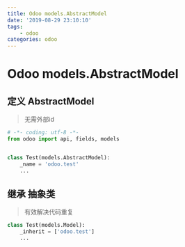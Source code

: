 ```yaml
---
title: Odoo models.AbstractModel
date: '2019-08-29 23:10:10'
tags:
    - odoo
categories: odoo
---
```


# Odoo models.AbstractModel

## 定义 AbstractModel

> 无需外部id

```python
# -*- coding: utf-8 -*-
from odoo import api, fields, models


class Test(models.AbstractModel):
    _name = 'odoo.test'
    ...
```

## 继承 抽象类

> 有效解决代码重复

```python
class Test(models.Model):
    _inherit = ['odoo.test']
    ...
```
